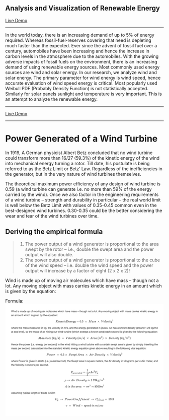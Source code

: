 ## Analysis and Visualization of Renewable Energy

[Live Demo](https://vittalsiddaiah.github.io/AnalysisAndVisualizationOfRenewableEnergy/)

--------


In the world today, there is an increasing demand of up to 5% of energy required. Whereas fossil-fuel-reserves covering that need is depleting much faster than the expected. 
Ever since the advent of fossil fuel over a century, automobiles have been increasing and hence the increase in carbon levels in the atmosphere due to the automobiles.
With the growing adverse impacts of fossil fuels on the environment, there is an increasing demand of using renewable energy sources. Most commonly used energy sources are wind and solar energy.
In our research, we analyze wind and solar energy.  The primary parameter for wind energy is wind speed, hence accurate evaluation of wind speed energy is critical.  Most popularly used Weibull PDF (Probably Density Function) is not statistically accepted. Similarly for solar panels sunlight and temperature is very important.  This is an attempt to analyze the renewable energy.


--------


[Live Demo](https://vittalsiddaiah.github.io/AnalysisAndVisualizationOfRenewableEnergy/)

-----

# Power Generated of a Wind Turbine

In 1919, A German physicist Albert Betz concluded that no wind turbine could transform more than 16/27 (59.3%) of the kinetic energy of the wind into mechanical energy turning a rotor. Till date, his postulate is being referred to as the Betz Limit or Betz’ Law.  Regardless of the inefficiencies in the generator, but in the very nature of wind turbines themselves.

The theoretical maximum power efficiency of any design of wind turbine is 0.59 (a wind turbine can generate i.e. no more than 59% of the energy carried by the wind). Once we also factor in the engineering requirements of a wind turbine – strength and durability in particular – the real world limit is well below the Betz Limit with values of 0.35-0.45 common even in the best-designed wind turbines. 0.30-0.35 could be the better considering the wear and tear of the wind turbines over time.

## Deriving the empirical formula

> 1) The power output of a wind generator is proportional to the area swept by the rotor – i.e., double the swept area and the power output will also double.
> 2) The power output of a wind generator is proportional to the cube of the wind speed – i.e. double the wind speed and the power output will increase by a factor of eight (2 x 2 x 2)!

Wind is made up of moving air molecules which have mass – though not a lot. Any moving object with mass carries kinetic energy in an amount which is given by the equation:

Formula: ![alt text](https://github.com/vittalsiddaiah/AnalysisAndVisualizationOfRenewableEnergy/blob/master/assets/images/PowerGenerated.png?raw=true)

